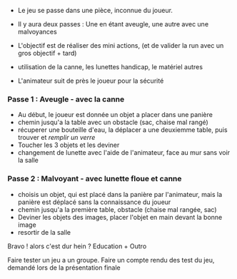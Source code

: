 - Le jeu se passe dans une pièce, inconnue du joueur.
- Il y aura deux passes : Une en étant aveugle, une autre avec une malvoyances
- L'objectif est de réaliser des mini actions, (et de valider la run avec un gros objectif + tard)

- utilisation de la canne, les lunettes handicap, le matériel autres
- L'animateur suit de près le joueur pour la sécurité

### Passe 1 : Aveugle - avec la canne
- Au début, le joueur est donnée un objet a placer dans une panière
- chemin jusqu'a la table avec un obstacle (sac, chaise mal rangé)
- récuperer une bouteille d'eau, la déplacer a une deuxiemme table, puis trouver et *remplir un verre*
- Toucher les 3 objets et les deviner
- changement de lunette avec l'aide de l'animateur, face au mur sans voir la salle

### Passe 2 : Malvoyant - avec lunette floue et canne
- choisis un objet, qui est placé dans la panière par l'animateur, mais la panière est déplacé sans la connaissance du joueur
- chemin jusqu'a la première table, obstacle (chaise mal rangée, sac)
- Deviner les objets des images, placer l'objet en main devant la bonne image
- resortir de la salle

Bravo ! alors c'est dur hein ?
Education + Outro


Faire tester un jeu a un groupe.
Faire un compte rendu des test du jeu, demandé lors de la présentation finale

